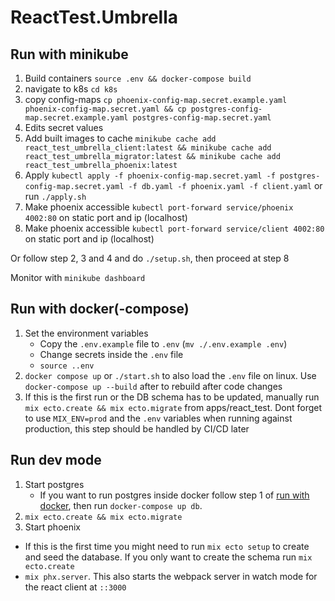 # ReactTest.Umbrella

## Run with minikube

1. Build containers `source .env && docker-compose build`
2. navigate to k8s `cd k8s`
3. copy config-maps `cp phoenix-config-map.secret.example.yaml phoenix-config-map.secret.yaml && cp postgres-config-map.secret.example.yaml postgres-config-map.secret.yaml`
4. Edits secret values
5. Add built images to cache `minikube cache add react_test_umbrella_client:latest && minikube cache add react_test_umbrella_migrator:latest && minikube cache add react_test_umbrella_phoenix:latest`
6. Apply `kubectl apply -f phoenix-config-map.secret.yaml -f postgres-config-map.secret.yaml -f db.yaml -f phoenix.yaml -f client.yaml` or run `./apply.sh`
7. Make phoenix accessible `kubectl port-forward service/phoenix 4002:80` on static port and ip (localhost)
8. Make phoenix accessible `kubectl port-forward service/client 4002:80` on static port and ip (localhost)

Or follow step 2, 3 and 4 and do `./setup.sh`, then proceed at step 8

Monitor with `minikube dashboard`

## Run with docker(-compose)

1. Set the environment variables
   - Copy the `.env.example` file to `.env` (`mv ./.env.example .env`)
   - Change secrets inside the `.env` file
   - `source ..env`
2. `docker compose up` or `./start.sh` to also load the `.env` file on linux. Use `docker-compose up --build` after to rebuild after code changes
3. If this is the first run or the DB schema has to be updated, manually run `mix ecto.create && mix ecto.migrate` 
from apps/react_test. 
Dont forget to use `MIX_ENV=prod` and the `.env` variables when running against production, this step should be handled by CI/CD later 

## Run dev mode

1. Start postgres 
   - If you want to run postgres inside docker follow step 1 of [run with docker](#run-with-docker), then run `docker-compose up db`.
2. `mix ecto.create && mix ecto.migrate`
3. Start phoenix
 - If this is the first time you might need to run `mix ecto setup` to create and seed the database. 
 If you only want to create the schema run `mix ecto.create`
 - `mix phx.server`. 
 This also starts the webpack server in watch mode for the react client at `::3000`